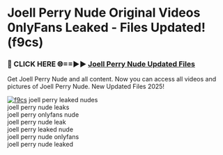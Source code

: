 # Joell Perry Nude Original Videos 0nlyFans Leaked - Files Updated! (f9cs)

<h3>🔴 CLICK HERE 🌐==►► <a href="https://tinyurl.com/yrmya6cz" rel="nofollow">Joell Perry Nude Updated Files</a></h3>

Get Joell Perry Nude and all content. Now you can access all videos and pictures of Joell Perry Nude. New Updated Files 2025!

[![f9cs](https://i.imgur.com/FMdXYCs.gif)](https://tinyurl.com/yrmya6cz)
joell perry leaked nudes<br>
joell perry nude leaks<br>
joell perry onlyfans nude<br>
joell perry nude leak<br>
joell perry leaked nude<br>
joell perry nude onlyfans<br>
joell perry nude leaked